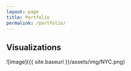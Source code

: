 ```yaml
---
layout: page
title: Portfolio
permalink: /portfolio/
---
```


## Visualizations
![image]({{ site.baseurl }}/assets/img/NYC.png)
